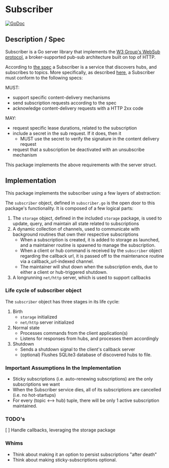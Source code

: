 # Subscriber

[![GoDoc](https://godoc.org/github.com/adamsanghera/go-websub/cmd/subscriber?status.svg)](https://godoc.org/github.com/adamsanghera/go-websub/cmd/subscriber)

## Description / Spec

Subscriber is a Go server library that implements the [W3 Group's WebSub protocol](https://www.w3.org/TR/websub/), a broker-supported pub-sub architecture built on top of HTTP.

According to [the spec](https://www.w3.org/TR/websub/#subscriber) a Subscriber is a service that discovers hubs, and subscribes to topics.  More specifically, as described [here](https://www.w3.org/TR/websub/#conformance-classes), a Subscriber must conform to the following specs:

MUST:

- support specific content-delivery mechanisms
- send subscription requests according to the spec
- acknowledge content-delivery requests with a HTTP 2xx code

MAY:

- request specific lease durations, related to the subscription
- include a secret in the sub request.  If it does, then it
  - MUST use the secret to verify the signature in the content delivery request
- request that a subscription be deactivated with an unsubscribe mechanism

This package implements the above requirements with the server struct.

## Implementation

This package implements the subscriber using a few layers of abstraction:

The `subscriber` object, defined in `subscriber.go` is the open door to this package's functionality.  It is composed of a few logical parts:

1. The `storage` object, defined in the included `storage` package, is used to update, query, and maintain all state related to subscriptions
1. A dynamic collection of channels, used to communicate with background routines that own their respective subscriptions
   - When a subscription is created, it is added to storage as launched, and a maintainer routine is spawned to manage the subscription.
   - When a client or hub command is received by the `subscriber` object regarding the callback url, it is passed off to the maintenance routine via a callback_url-indexed channel.
   - The maintainer will shut down when the subscription ends, due to either a client or hub-triggered shutdown.
1. A longrunning `net/http` server, which is used to support callbacks

### Life cycle of subscriber object

The `subscriber` object has three stages in its life cycle:

1. Birth
   - `storage` initialized
   - `net/http` server initialized
2. Normal state
   - Processes commands from the client application(s)
   - Listens for responses from hubs, and processes them accordingly
3. Shutdown
   - Sends a shutdown signal to the client's callback server
   - (optional) Flushes SQLite3 database of discovered hubs to file.

### Important Assumptions In the Implementation

- Sticky subscriptions (i.e. auto-renewing subscriptions) are the only subscriptions we want
- When the Subscriber service dies, all of its subscriptions are cancelled (i.e. no hot-startups)
- For every (topic <--> hub) tuple, there will be only 1 active subscription maintained.

### TODO's

[ ] Handle callbacks, leveraging the storage package

### Whims

- Think about making it an option to persist subscriptions "after death"
- Think about making sticky-subscriptions optional.
